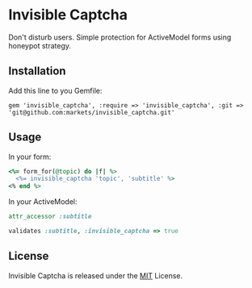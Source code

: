 # Invisible Captcha
Don't disturb users. Simple protection for ActiveModel forms using honeypot strategy.

## Installation
Add this line to you Gemfile:
```
gem 'invisible_captcha', :require => 'invisible_captcha', :git => 'git@github.com:markets/invisible_captcha.git'
```
## Usage
In your form:
```ruby
<%= form_for(@topic) do |f| %>
  <%= invisible_captcha 'topic', 'subtitle' %>
<% end %>

```
In your ActiveModel:
```ruby
attr_accessor :subtitle

validates :subtitle, :invisible_captcha => true
```

## License
Invisible Captcha is released under the [MIT](http://opensource.org/licenses/MIT) License.